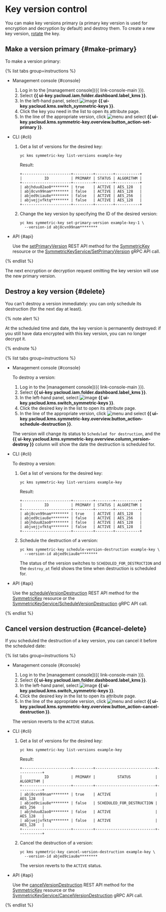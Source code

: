# Key version control

You can make key versions primary (a primary key version is used for encryption and decryption by default) and destroy them. To create a new key version, [rotate](key.md#rotate) the key.

## Make a version primary {#make-primary}

To make a version primary:

{% list tabs group=instructions %}

- Management console {#console}

   1. Log in to the [management console]({{ link-console-main }}).
   1. Select **{{ ui-key.yacloud.iam.folder.dashboard.label_kms }}**.
   1. In the left-hand panel, select ![image](../../_assets/console-icons/key.svg) **{{ ui-key.yacloud.kms.switch_symmetric-keys }}**.
   1. Click the key you need in the list to open its attribute page.
   1. In the line of the appropriate version, click ![menu](../../_assets/console-icons/ellipsis.svg) and select **{{ ui-key.yacloud.kms.symmetric-key.overview.button_action-set-primary }}**.

- CLI {#cli}

   1. Get a list of versions for the desired key:

      ```
      yc kms symmetric-key list-versions example-key
      ```

      Result:

      ```
      +----------------------+---------+--------+-----------+
      |          ID          | PRIMARY | STATUS | ALGORITHM |
      +----------------------+---------+--------+-----------+
      | abjhduu82ao0******** | true    | ACTIVE | AES_128   |
      | abj8cvn99nam******** | false   | ACTIVE | AES_128   |
      | abjed9ciau8e******** | false   | ACTIVE | AES_256   |
      | abjvejjvfktq******** | false   | ACTIVE | AES_128   |
      +----------------------+---------+--------+-----------+
      ```

   1. Change the key version by specifying the ID of the desired version:

      ```
      yc kms symmetric-key set-primary-version example-key-1 \
        --version-id abj8cvn99nam********
      ```

- API {#api}

   Use the [setPrimaryVersion](../../kms/api-ref/SymmetricKey/setPrimaryVersion.md) REST API method for the [SymmetricKey](../../kms/api-ref/SymmetricKey/index.md) resource or the [SymmetricKeyService/SetPrimaryVersion](../../kms/api-ref/grpc/symmetric_key_service.md#SetPrimaryVersion) gRPC API call.

{% endlist %}

The next encryption or decryption request omitting the key version will use the new primary version.

## Destroy a key version {#delete}

You can't destroy a version immediately: you can only schedule its destruction (for the next day at least).

{% note alert %}

At the scheduled time and date, the key version is permanently destroyed: if you still have data encrypted with this key version, you can no longer decrypt it.

{% endnote %}

{% list tabs group=instructions %}

- Management console {#console}

   To destroy a version:

   1. Log in to the [management console]({{ link-console-main }}).
   1. Select **{{ ui-key.yacloud.iam.folder.dashboard.label_kms }}**.
   1. In the left-hand panel, select ![image](../../_assets/console-icons/key.svg) **{{ ui-key.yacloud.kms.switch_symmetric-keys }}**.
   1. Click the desired key in the list to open its attribute page.
   1. In the line of the appropriate version, click ![menu](../../_assets/console-icons/ellipsis.svg) and select **{{ ui-key.yacloud.kms.symmetric-key.overview.button_action-schedule-destruction }}**.

   The version will change its status to `Scheduled for destruction`, and the **{{ ui-key.yacloud.kms.symmetric-key.overview.column_version-destroy }}** column will show the date the destruction is scheduled for.

- CLI {#cli}

   To destroy a version:

   1. Get a list of versions for the desired key:

      ```
      yc kms symmetric-key list-versions example-key
      ```

      Result:

      ```
      +----------------------+---------+--------+-----------+
      |          ID          | PRIMARY | STATUS | ALGORITHM |
      +----------------------+---------+--------+-----------+
      | abj8cvn99nam******** | true    | ACTIVE | AES_128   |
      | abjed9ciau8e******** | false   | ACTIVE | AES_256   |
      | abjhduu82ao0******** | false   | ACTIVE | AES_128   |
      | abjvejjvfktq******** | false   | ACTIVE | AES_128   |
      +----------------------+---------+--------+-----------+
      ```

   1. Schedule the destruction of a version:

      ```
      yc kms symmetric-key schedule-version-destruction example-key \
        --version-id abjed9ciau8e********
      ```

      The status of the version switches to `SCHEDULED_FOR_DESTRUCTION` and the `destroy_at` field shows the time when destruction is scheduled for.

- API {#api}

   Use the [scheduleVersionDestruction](../../kms/api-ref/SymmetricKey/scheduleVersionDestruction.md) REST API method for the [SymmetricKey](../../kms/api-ref/SymmetricKey/index.md) resource or the [SymmetricKeyService/ScheduleVersionDestruction](../../kms/api-ref/grpc/symmetric_key_service.md#ScheduleVersionDestruction) gRPC API call.

{% endlist %}

## Cancel version destruction {#cancel-delete}

If you scheduled the destruction of a key version, you can cancel it before the scheduled date:

{% list tabs group=instructions %}

- Management console {#console}

   1. Log in to the [management console]({{ link-console-main }}).
   1. Select **{{ ui-key.yacloud.iam.folder.dashboard.label_kms }}**.
   1. In the left-hand panel, select ![image](../../_assets/console-icons/key.svg) **{{ ui-key.yacloud.kms.switch_symmetric-keys }}**.
   1. Click the desired key in the list to open its attribute page.
   1. In the line of the appropriate version, click ![menu](../../_assets/console-icons/ellipsis.svg) and select **{{ ui-key.yacloud.kms.symmetric-key.overview.button_action-cancel-destruction }}**.

   The version reverts to the `ACTIVE` status.

- CLI {#cli}

   1. Get a list of versions for the desired key:

      ```
      yc kms symmetric-key list-versions example-key
      ```

      Result:

      ```
      +----------------------+---------+---------------------------+-----------+
      |          ID          | PRIMARY |          STATUS           | ALGORITHM |
      +----------------------+---------+---------------------------+-----------+
      | abj8cvn99nam******** | true    | ACTIVE                    | AES_128   |
      | abjed9ciau8e******** | false   | SCHEDULED_FOR_DESTRUCTION | AES_256   |
      | abjhduu82ao0******** | false   | ACTIVE                    | AES_128   |
      | abjvejjvfktq******** | false   | ACTIVE                    | AES_128   |
      +----------------------+---------+---------------------------+-----------+
      ```

   1. Cancel the destruction of a version:

      ```
      yc kms symmetric-key cancel-version-destruction example-key \
        --version-id abjed9ciau8e********
      ```

      The version reverts to the `ACTIVE` status.

- API {#api}

   Use the [cancelVersionDestruction](../../kms/api-ref/SymmetricKey/cancelVersionDestruction.md) REST API method for the [SymmetricKey](../../kms/api-ref/SymmetricKey/index.md) resource or the [SymmetricKeyService/CancelVersionDestruction](../../kms/api-ref/grpc/symmetric_key_service.md#CancelVersionDestruction) gRPC API call.

{% endlist %}




